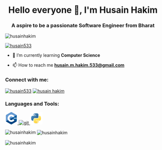 <h1 align="center">Hello everyone 👋, I'm Husain Hakim</h1>
<h3 align="center">A aspire to be a passionate Software Engineer from Bharat</h3>

<p align="left"> <img src="https://komarev.com/ghpvc/?username=husainhakim&label=Profile%20views&color=0e75b6&style=flat" alt="husainhakim" /> </p>

<p align="left"> <a href="https://twitter.com/husain533" target="blank"><img src="https://img.shields.io/twitter/follow/husain533?logo=twitter&style=for-the-badge" alt="husain533" /></a> </p>

- 🌱 I’m currently learning **Computer Science**

- 📫 How to reach me **husain.m.hakim.533@gmail.com**

<h3 align="left">Connect with me:</h3>
<p align="left">
<a href="https://twitter.com/husain533" target="blank"><img align="center" src="https://raw.githubusercontent.com/rahuldkjain/github-profile-readme-generator/master/src/images/icons/Social/twitter.svg" alt="husain533" height="30" width="40" /></a>
<a href="https://linkedin.com/in/husain hakim" target="blank"><img align="center" src="https://raw.githubusercontent.com/rahuldkjain/github-profile-readme-generator/master/src/images/icons/Social/linked-in-alt.svg" alt="husain hakim" height="30" width="40" /></a>
</p>

<h3 align="left">Languages and Tools:</h3>
<p align="left"> <a href="https://www.w3schools.com/cpp/" target="_blank" rel="noreferrer"> <img src="https://raw.githubusercontent.com/devicons/devicon/master/icons/cplusplus/cplusplus-original.svg" alt="cplusplus" width="40" height="40"/> </a> <a href="https://git-scm.com/" target="_blank" rel="noreferrer"> <img src="https://www.vectorlogo.zone/logos/git-scm/git-scm-icon.svg" alt="git" width="40" height="40"/> </a> <a href="https://www.python.org" target="_blank" rel="noreferrer"> <img src="https://raw.githubusercontent.com/devicons/devicon/master/icons/python/python-original.svg" alt="python" width="40" height="40"/> </a> </p>

<p><img align="left" src="https://github-readme-stats.vercel.app/api/top-langs?username=husainhakim&show_icons=true&locale=en&layout=compact" alt="husainhakim" /></p>

<p>&nbsp;<img align="center" src="https://github-readme-stats.vercel.app/api?username=husainhakim&show_icons=true&locale=en" alt="husainhakim" /></p>

<p><img align="center" src="https://github-readme-streak-stats.herokuapp.com/?user=husainhakim&" alt="husainhakim" /></p>
